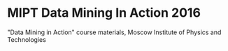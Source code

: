 # MIPT Data Mining In Action 2016
"Data Mining in Action" course materials, Moscow Institute of Physics and Technologies
